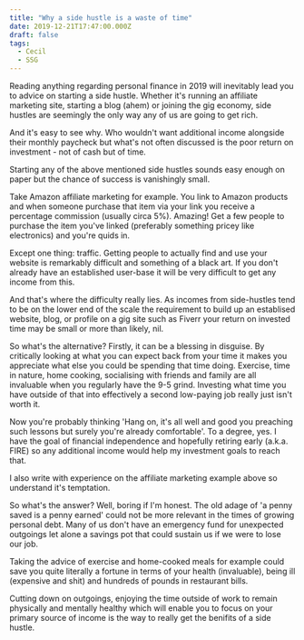 ```yaml
---
title: "Why a side hustle is a waste of time"
date: 2019-12-21T17:47:00.000Z
draft: false
tags:
  - Cecil
  - SSG
---
```


Reading anything regarding personal finance in 2019 will inevitably lead you to advice on starting a side hustle. Whether it's running an affiliate marketing site, starting a blog (ahem) or joining the gig economy, side hustles are seemingly the only way any of us are going to get rich.

And it's easy to see why. Who wouldn't want additional income alongside their monthly paycheck but what's not often discussed is the poor return on investment - not of cash but of time.

Starting any of the above mentioned side hustles sounds easy enough on paper but the chance of success is vanishingly small. 

Take Amazon affiliate marketing for example.  You link to Amazon products and when someone purchase that item via your link you receive a percentage commission (usually circa 5%).  Amazing! Get a few people to purchase the item you've linked (preferably something pricey like electronics) and you're quids in.

Except one thing: traffic. Getting people to actually find and use your website is remarkably difficult and something of a black art. If you don't already have an established user-base it will be very difficult to get any income from this.

And that's where the difficulty really lies. As incomes from side-hustles tend to be on the lower end of the scale the requirement to build up an establised website, blog, or profile on a gig site such as Fiverr your return on invested time may be small or more than likely, nil.

So what's the alternative? Firstly, it can be a blessing in disguise. By critically looking at what you can expect back from your time it makes you appreciate what else you could be spending that time doing. Exercise, time in nature, home cooking, socialising with friends and family are all invaluable when you regularly have the 9-5 grind. Investing what time you have outside of that into effectively a second low-paying job really just isn't worth it.

Now you're probably thinking 'Hang on, it's all well and good you preaching such lessons but surely you're already comfortable'. To a degree, yes. I have the goal of financial independence and hopefully retiring early (a.k.a. FIRE) so any additional income would help my investment goals to reach that.

I also write with experience on the affiliate marketing example above so understand it's temptation.

So what's the answer? Well, boring if I'm honest. The old adage of 'a penny saved is a penny earned' could not be more relevant in the times of growing personal debt. Many of us don't have an emergency fund for unexpected outgoings let alone a savings pot that could sustain us if we were to lose our job. 

Taking the advice of exercise and home-cooked meals for example could save you quite literally a fortune in terms of your health (invaluable), being ill (expensive and shit) and hundreds of pounds in restaurant bills.

Cutting down on outgoings, enjoying the time outside of work to remain physically and mentally healthy which will enable you to focus on your primary source of income is the way to really get the benifits of a side hustle.